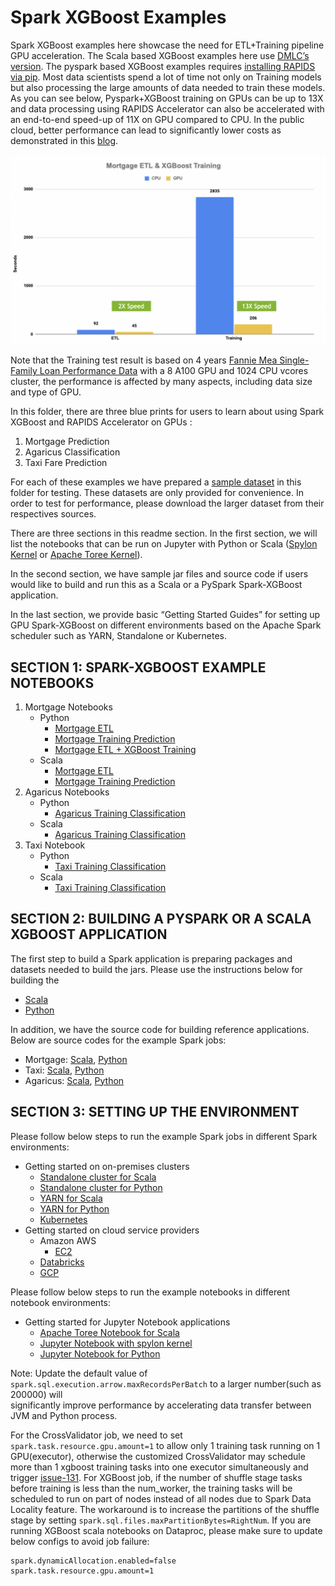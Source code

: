 # Spark XGBoost Examples

Spark XGBoost examples here showcase the need for ETL+Training pipeline GPU acceleration.
The Scala based XGBoost examples here use [DMLC’s version](https://repo1.maven.org/maven2/ml/dmlc/xgboost4j-spark_2.12/).
The pyspark based XGBoost examples requires [installing RAPIDS via pip](https://rapids.ai/pip.html#install).
Most data scientists spend a lot of time not only on
Training models but also processing the large amounts of data needed to train these models.
As you can see below, Pyspark+XGBoost training on GPUs can be up to 13X and data processing using
RAPIDS Accelerator can also be accelerated with an end-to-end speed-up of 11X on GPU compared to CPU.
In the public cloud, better performance can lead to significantly lower costs as demonstrated in this [blog](https://developer.nvidia.com/blog/gpu-accelerated-spark-xgboost/).

![mortgage-speedup](/docs/img/guides/mortgage-perf.png)

Note that the Training test result is based on 4 years [Fannie Mea Single-Family Loan Performance Data](https://capitalmarkets.fanniemae.com/credit-risk-transfer/single-family-credit-risk-transfer/fannie-mae-single-family-loan-performance-data) 
with a 8 A100 GPU and 1024 CPU vcores cluster, the performance is affected by many aspects, 
including data size and type of GPU. 

In this folder, there are three blue prints for users to learn about using 
Spark XGBoost and RAPIDS Accelerator on GPUs :

1. Mortgage Prediction
2. Agaricus Classification
3. Taxi Fare Prediction

For each of these examples we have prepared a [sample dataset](/datasets) 
in this folder for testing. These datasets are only provided for convenience. In order to test for performance,
please download the larger dataset from their respectives sources.

There are three sections in this readme section. 
In the first section, we will list the notebooks that can be run on Jupyter with Python or Scala
([Spylon Kernel](https://pypi.org/project/spylon-kernel/) or [Apache Toree Kernel](https://toree.apache.org/)). 

In the second section, we have sample jar files and source code if users would like to build 
and run this as a Scala or a PySpark Spark-XGBoost application. 

In the last section, we provide basic “Getting Started Guides” for setting up GPU
Spark-XGBoost on different environments based on the Apache Spark scheduler such as YARN,
Standalone or Kubernetes.

## SECTION 1: SPARK-XGBOOST EXAMPLE NOTEBOOKS

1. Mortgage Notebooks
   - Python
     - [Mortgage ETL](mortgage/notebooks/python/MortgageETL.ipynb)
     - [Mortgage Training Prediction](mortgage/notebooks/python/mortgage-gpu.ipynb)
     - [Mortgage ETL + XGBoost Training](mortgage/notebooks/python/MortgageETL+XGBoost.ipynb)
   - Scala
     - [Mortgage ETL](mortgage/notebooks/scala/mortgage-ETL.ipynb)
     - [Mortgage Training Prediction](mortgage/notebooks/scala/mortgage-gpu.ipynb)
2. Agaricus Notebooks    
   - Python
     - [Agaricus Training Classification](agaricus/notebooks/python/agaricus-gpu.ipynb)
   - Scala
     - [Agaricus Training Classification](agaricus/notebooks/scala/agaricus-gpu.ipynb)
3. Taxi Notebook    
   - Python
     - [Taxi Training Classification](taxi/notebooks/python/taxi-gpu.ipynb)
   - Scala    
     - [Taxi Training Classification](taxi/notebooks/scala/taxi-gpu.ipynb)
    
## SECTION 2: BUILDING A PYSPARK OR A SCALA XGBOOST APPLICATION
The first step to build a Spark application is preparing packages and datasets
needed to build the jars. Please use the instructions below for building the

- [Scala](/docs/get-started/xgboost-examples/prepare-package-data/preparation-scala.md)
- [Python](/docs/get-started/xgboost-examples/prepare-package-data/preparation-python.md)

In addition, we have the source code for building reference applications. 
Below are source codes for the example Spark jobs:
- Mortgage: [Scala](mortgage/scala/src/com/nvidia/spark/examples/mortgage), [Python](mortgage/python/com/nvidia/spark/examples/mortgage)
- Taxi: [Scala](taxi/scala/src/com/nvidia/spark/examples/taxi), [Python](taxi/python/com/nvidia/spark/examples/taxi)
- Agaricus: [Scala](agaricus/scala/src/com/nvidia/spark/examples/agaricus), [Python](agaricus/python/com/nvidia/spark/examples/agaricus)


## SECTION 3: SETTING UP THE ENVIRONMENT
Please follow below steps to run the example Spark jobs in different Spark environments:
- Getting started on on-premises clusters
    - [Standalone cluster for Scala](/docs/get-started/xgboost-examples/on-prem-cluster/standalone-scala.md)
    - [Standalone cluster for Python](/docs/get-started/xgboost-examples/on-prem-cluster/standalone-python.md)
    - [YARN for Scala](/docs/get-started/xgboost-examples/on-prem-cluster/yarn-scala.md)
    - [YARN for Python](/docs/get-started/xgboost-examples/on-prem-cluster/yarn-python.md)
    - [Kubernetes](/docs/get-started/xgboost-examples/on-prem-cluster/kubernetes-scala.md)
- Getting started on cloud service providers    
  - Amazon AWS
    - [EC2](/docs/get-started/xgboost-examples/csp/aws/ec2.md)
  - [Databricks](/docs/get-started/xgboost-examples/csp/databricks/databricks.md)
  - [GCP](/docs/get-started/xgboost-examples/csp/dataproc/gcp.md)
    
Please follow below steps to run the example notebooks in different notebook environments:

- Getting started for Jupyter Notebook applications
    - [Apache Toree Notebook for Scala](/docs/get-started/xgboost-examples/notebook/toree.md)
    - [Jupyter Notebook with spylon kernel](/docs/get-started/xgboost-examples/notebook/spylon.md)
    - [Jupyter Notebook for Python](/docs/get-started/xgboost-examples/notebook/python-notebook.md)
    
Note: 
Update the default value of `spark.sql.execution.arrow.maxRecordsPerBatch` to a larger number(such as 200000) will  
significantly improve performance by accelerating data transfer between JVM and Python process.

For the CrossValidator job, we need to set `spark.task.resource.gpu.amount=1` to allow only 1 training task running on 1 GPU(executor),
otherwise the customized CrossValidator may schedule more than 1 xgboost training tasks into one executor simultaneously and trigger 
[issue-131](https://github.com/NVIDIA/spark-rapids-examples/issues/131).
For XGBoost job, if the number of shuffle stage tasks before training is less than the num_worker, 
the training tasks will be scheduled to run on part of nodes instead of all nodes due to Spark Data Locality feature.
The workaround is to increase the partitions of the shuffle stage by setting `spark.sql.files.maxPartitionBytes=RightNum`.
If you are running XGBoost scala notebooks on Dataproc, please make sure to update below configs to avoid job failure:
```
spark.dynamicAllocation.enabled=false
spark.task.resource.gpu.amount=1
```